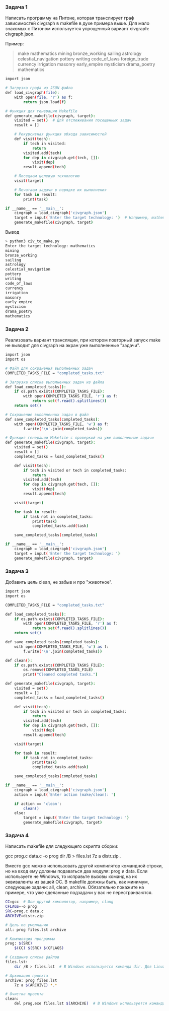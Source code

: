 ### Задача 1
Написать программу на Питоне, которая транслирует граф зависимостей civgraph в makefile в духе примера выше. Для мало знакомых с Питоном используется упрощенный вариант civgraph: civgraph.json.

Пример:

> make mathematics
mining
bronze_working
sailing
astrology
celestial_navigation
pottery
writing
code_of_laws
foreign_trade
currency
irrigation
masonry
early_empire
mysticism
drama_poetry
mathematics

```bash
import json

# Загрузка графа из JSON файла
def load_civgraph(file):
    with open(file, 'r') as f:
        return json.load(f)

# Функция для генерации Makefile
def generate_makefile(civgraph, target):
    visited = set()  # Для отслеживания посещенных задач
    result = []

    # Рекурсивная функция обхода зависимостей
    def visit(tech):
        if tech in visited:
            return
        visited.add(tech)
        for dep in civgraph.get(tech, []):
            visit(dep)
        result.append(tech)

    # Посещаем целевую технологию
    visit(target)

    # Печатаем задачи в порядке их выполнения
    for task in result:
        print(task)

if __name__ == '__main__':
    civgraph = load_civgraph('civgraph.json')
    target = input('Enter the target technology: ')  # Например, mathematics
    generate_makefile(civgraph, target)
```

Вывод
```bash
> python3 civ_to_make.py
Enter the target technology: mathematics
mining
bronze_working
sailing
astrology
celestial_navigation
pottery
writing
code_of_laws
currency
irrigation
masonry
early_empire
mysticism
drama_poetry
mathematics
```

### Задача 2
Реализовать вариант трансляции, при котором повторный запуск make не выводит для civgraph на экран уже выполненные "задачи".

```bash
import json
import os

# Файл для сохранения выполненных задач
COMPLETED_TASKS_FILE = "completed_tasks.txt"

# Загрузка списка выполненных задач из файла
def load_completed_tasks():
    if os.path.exists(COMPLETED_TASKS_FILE):
        with open(COMPLETED_TASKS_FILE, 'r') as f:
            return set(f.read().splitlines())
    return set()

# Сохранение выполненных задач в файл
def save_completed_tasks(completed_tasks):
    with open(COMPLETED_TASKS_FILE, 'w') as f:
        f.write('\n'.join(completed_tasks))

# Функция генерации Makefile с проверкой на уже выполненные задачи
def generate_makefile(civgraph, target):
    visited = set()
    result = []
    completed_tasks = load_completed_tasks()

    def visit(tech):
        if tech in visited or tech in completed_tasks:
            return
        visited.add(tech)
        for dep in civgraph.get(tech, []):
            visit(dep)
        result.append(tech)

    visit(target)

    for task in result:
        if task not in completed_tasks:
            print(task)
            completed_tasks.add(task)

    save_completed_tasks(completed_tasks)

if __name__ == '__main__':
    civgraph = load_civgraph('civgraph.json')
    target = input('Enter the target technology: ')
    generate_makefile(civgraph, target)
```


### Задача 3
Добавить цель clean, не забыв и про "животное".

```bash 
import json
import os

COMPLETED_TASKS_FILE = "completed_tasks.txt"

def load_completed_tasks():
    if os.path.exists(COMPLETED_TASKS_FILE):
        with open(COMPLETED_TASKS_FILE, 'r') as f:
            return set(f.read().splitlines())
    return set()

def save_completed_tasks(completed_tasks):
    with open(COMPLETED_TASKS_FILE, 'w') as f:
        f.write('\n'.join(completed_tasks))

def clean():
    if os.path.exists(COMPLETED_TASKS_FILE):
        os.remove(COMPLETED_TASKS_FILE)
        print("Cleaned completed tasks.")

def generate_makefile(civgraph, target):
    visited = set()
    result = []
    completed_tasks = load_completed_tasks()

    def visit(tech):
        if tech in visited or tech in completed_tasks:
            return
        visited.add(tech)
        for dep in civgraph.get(tech, []):
            visit(dep)
        result.append(tech)

    visit(target)

    for task in result:
        if task not in completed_tasks:
            print(task)
            completed_tasks.add(task)

    save_completed_tasks(completed_tasks)

if __name__ == '__main__':
    civgraph = load_civgraph('civgraph.json')
    action = input('Enter action (make/clean): ')

    if action == 'clean':
        clean()
    else:
        target = input('Enter the target technology: ')
        generate_makefile(civgraph, target)
```

### Задача 4
Написать makefile для следующего скрипта сборки:

gcc prog.c data.c -o prog
dir /B > files.lst
7z a distr.zip *.*

Вместо gcc можно использовать другой компилятор командной строки, но на вход ему должны подаваться два модуля: prog и data. Если используете не Windows, то исправьте вызовы команд на их эквиваленты из вашей ОС. В makefile должны быть, как минимум, следующие задачи: all, clean, archive. Обязательно покажите на примере, что уже сделанные подзадачи у вас не перестраиваются.

```bash
CC=gcc  # Или другой компилятор, например, clang
CFLAGS=-o prog
SRC=prog.c data.c
ARCHIVE=distr.zip

# Цель по умолчанию
all: prog files.lst archive

# Компиляция программы
prog: $(SRC)
	$(CC) $(SRC) $(CFLAGS)

# Создание списка файлов
files.lst:
	dir /B > files.lst  # В Windows используется команда dir. Для Linux: ls > files.lst

# Архивация проекта
archive: prog files.lst
	7z a $(ARCHIVE) *.*

# Очистка проекта
clean:
	del prog.exe files.lst $(ARCHIVE)  # В Windows используется команда del. Для Linux: rm -f prog files.lst $(ARCHIVE)
```
